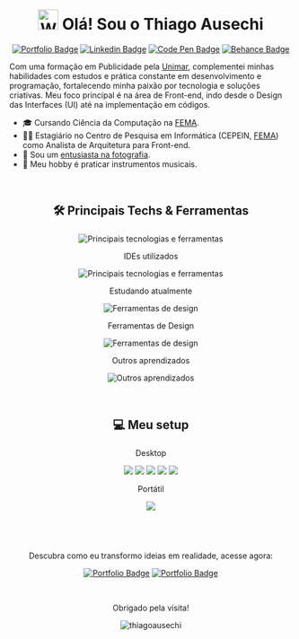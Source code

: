 <h1 align='center'><img src="https://raw.githubusercontent.com/Tarikul-Islam-Anik/Animated-Fluent-Emojis/master/Emojis/Hand%20gestures/Waving%20Hand%20Light%20Skin%20Tone.png" alt="Waving Hand Light Skin Tone" width="36" height="36" /> Olá! Sou o Thiago Ausechi</h1>

<p align='center'>
<a href="https://thiagoausechi.vercel.app/"><img src="https://img.shields.io/badge/Portfolio-0ea5e9?style=for-the-badge&amp;logo=nextdotjs&amp;logoColor=white&amp;link=https://thiagoausechi.vercel.app/" alt="Portfolio Badge"></a> 
<a href="https://www.linkedin.com/in/thiagoausechi/"><img src="https://img.shields.io/badge/Thiago_Ausechi-0ea5e9?style=for-the-badge&amp;logo=Linkedin&amp;logoColor=white&amp;link=https://www.linkedin.com/in/thiagoausechi/" alt="Linkedin Badge"></a> 
<a href="https://codepen.io/thiagoausechi/pens/public"><img src="https://img.shields.io/badge/Code_Pen-0ea5e9?style=for-the-badge&amp;logo=codepen&amp;logoColor=white&amp;link=https://codepen.io/thiagoausechi/pens/public" alt="Code Pen Badge"></a>
<a href="https://www.behance.net/thiagoausechi"><img src="https://img.shields.io/badge/Behance-0ea5e9?style=for-the-badge&logo=behance&logoColor=white&link=https://www.behance.net/thiagoausechi" alt="Behance Badge"></a>
</p>

Com uma formação em Publicidade pela [Unimar](https://oficial.unimar.br/), complementei minhas habilidades com estudos e prática constante em desenvolvimento e programação, fortalecendo minha paixão por tecnologia e soluções criativas. Meu foco principal é na área de Front-end, indo desde o Design das Interfaces (UI) até na implementação em códigos. 

- 🎓 Cursando Ciência da Computação na [FEMA](https://fema.edu.br/).
- 👨‍💻 Estagiário no Centro de Pesquisa em Informática (CEPEIN, [FEMA](https://fema.edu.br/)) como Analista de Arquitetura para Front-end.
- 📸 Sou um [entusiasta na fotografia](https://www.instagram.com/ausechiphotos/).
- 🎸 Meu hobby é praticar instrumentos musicais.

<br>

## <p align='center'>🛠 Principais Techs & Ferramentas</p>

<p align='center'><img src="https://skillicons.dev/icons?i=react,nextjs,tailwind,vite,firebase,angular,ts,java&perline=4" alt="Principais tecnologias e ferramentas"></p>

<p align='center'>IDEs utilizados</p>
<p align='center'><img src="https://skillicons.dev/icons?i=vscode,idea,eclipse" alt="Principais tecnologias e ferramentas"></p>

<p align='center'>Estudando atualmente</p>
<p align='center'><img src="https://skillicons.dev/icons?i=neovim,docker,nginx" alt="Ferramentas de design"></p>

<p align='center'>Ferramentas de Design</p>
<p align='center'><img src="https://skillicons.dev/icons?i=figma,ai,ps" alt="Ferramentas de design"></p>

<p align='center'>Outros aprendizados</p>
<p align='center'><img src="https://skillicons.dev/icons?i=arduino,cpp,pr,nodejs,lua,regex,graphql,redux,supabase&perline=3" alt="Outros aprendizados"></p>

<br>

## <p align='center'>💻 Meu setup</p>

<p align='center'>Desktop</p>
 <p align='center'>
  <img src="https://img.shields.io/badge/windows-%230078D6.svg?&style=for-the-badge&logo=windows&logoColor=white" />
  <img src="https://img.shields.io/badge/wsl-%230078D6.svg?&style=for-the-badge&logo=ubuntu&logoColor=white" />
  <img src="https://img.shields.io/badge/ryzen-%205%205600-%23ED1C24.svg?&style=for-the-badge&logo=amd&logoColor=white" />
  <img src="https://img.shields.io/badge/RAM-32GB-%230071C5.svg?&style=for-the-badge&logoColor=white" />
  <img src="https://img.shields.io/badge/nvidia-rtx%202060-%2376B900.svg?&style=for-the-badge&logo=nvidia&logoColor=white" />
</p>

<p align='center'>Portátil</p>
 <p align='center'>
  <img src="https://img.shields.io/badge/Apple-MacBook_Pro_m1-333333?style=for-the-badge&logo=apple&logoColor=white" />
</p>

## <br>

<p align='center'>Descubra como eu transformo ideias em realidade, acesse agora:</p>
<p align='center'>
  <a href="https://thiagoausechi.vercel.app/"><img src="https://img.shields.io/badge/Portfolio-0ea5e9?style=for-the-badge&amp;logo=nextdotjs&amp;logoColor=white&amp;link=https://thiagoausechi.vercel.app/" alt="Portfolio Badge"></a>
  <a href="https://github.com/thiagoausechi?tab=repositories"><img src="https://img.shields.io/badge/Repositório-0ea5e9?style=for-the-badge&amp;logo=github&amp;logoColor=white&amp;link=https://github.com/thiagoausechi?tab=repositories" alt="Portfolio Badge"></a>
</p>

<br>

<p align='center'>Obrigado pela visita!</p>
<p align='center'> <img src="https://komarev.com/ghpvc/?username=thiagoausechi&label=Visitantes&color=0ea5e9&style=flat-square" alt="thiagoausechi" /></p>
